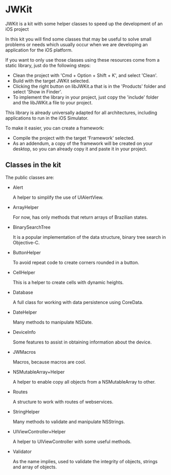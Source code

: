 # JWKit
JWKit is a kit with some helper classes to speed up the development of an iOS project

In this kit you will find some classes that may be useful to solve small problems or needs
which usually occur when we are developing an application for the iOS platform.

If you want to only use those classes using these resources come from a static library, just do the following
steps:

- Clean the project with 'Cmd + Option + Shift + K', and select 'Clean'.
- Build with the target JWKit selected.
- Clicking the right button on libJWKit.a that is in the 'Products' folder and select 'Show in Finder'.
- To implement the library in your project, just copy the 'include' folder and the libJWKit.a file to your project.

This library is already universally adapted for all architectures, including applications to run in the iOS Simulator.

To make it easier, you can create a framework: 

- Compile the project with the target 'Framework' selected.
- As an addendum, a copy of the framework will be created on your desktop, so you can already copy it and paste it in
your project.

## Classes in the kit

The public classes are:

- Alert

  A helper to simplify the use of UIAlertView.

- ArrayHelper

  For now, has only methods that return arrays of Brazilian states.

- BinarySearchTree

  It is a popular implementation of the data structure, binary tree search in Objective-C.

- ButtonHelper

  To avoid repeat code to create corners rounded in a button.

- CellHelper

  This is a helper to create cells with dynamic heights.

- Database

  A full class for working with data persistence using CoreData.

- DateHelper

  Many methods to manipulate NSDate.

- DeviceInfo

  Some features to assist in obtaining information about the device.

- JWMacros

  Macros, because macros are cool.

- NSMutableArray+Helper

  A helper to enable copy all objects from a NSMutableArray to other.

- Routes

  A structure to work with routes of webservices.

- StringHelper

  Many methods to validate and manipulate NSStrings.

- UIViewController+Helper

  A helper to UIViewController with some useful methods.

- Validator

  As the name implies, used to validate the integrity of objects, strings and array of objects.
